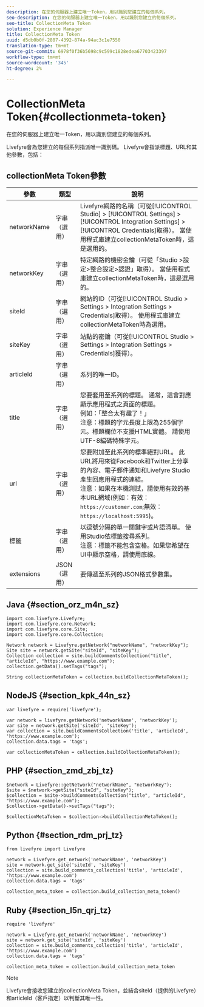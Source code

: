 ```yaml
---
description: 在您的伺服器上建立唯一Token，用以識別您建立的每個系列。
seo-description: 在您的伺服器上建立唯一Token，用以識別您建立的每個系列。
seo-title: CollectionMeta Token
solution: Experience Manager
title: CollectionMeta Token
uuid: d5db0b0f-2807-4392-874a-94ac3c1e7550
translation-type: tm+mt
source-git-commit: 6978f0f36b5698c9c599c1828edea67703423397
workflow-type: tm+mt
source-wordcount: '345'
ht-degree: 2%

---
```



# CollectionMeta Token{#collectionmeta-token}

在您的伺服器上建立唯一Token，用以識別您建立的每個系列。

Livefyre會為您建立的每個系列指派唯一識別碼。 Livefyre會指派標題、URL和其他參數，包括：

## collectionMeta Token參數

| 參數 | 類型 | 說明 |
|--- |--- |--- |
| networkName | 字串（選用） | Livefyre網路的名稱（可從[!UICONTROL Studio] > [!UICONTROL Settings] > [!UICONTROL Integration Settings] > [!UICONTROL Credentials]取得）。 當使用程式庫建立collectionMetaToken時，這是選用的。 |
| networkKey | 字串（選用） | 特定網路的機密金鑰（可從「Studio >設定>整合設定>認證」取得）。 當使用程式庫建立collectionMetaToken時，這是選用的。 |
| siteId | 字串（選用） | 網站的ID（可從[!UICONTROL Studio > Settings > Integration Settings > Credentials]取得）。 使用程式庫建立collectionMetaToken時為選用。 |
| siteKey | 字串（選用） | 站點的密鑰（可從[!UICONTROL Studio > Settings > Integration Settings > Credentials]獲得）。 |
| articleId | 字串（選用） | 系列的唯一ID。 |
| title | 字串（選用） | 您要套用至系列的標題。 通常，這會對應顯示應用程式之頁面的標題。 <br>例如：「整合太有趣了！」<br>注意：標題的字元長度上限為255個字元。標題欄位不支援HTML實體。 請使用UTF-8編碼特殊字元。 |
| url | 字串（選用） | 您要附加至此系列的標準絕對URL。 此URL將用來從Facebook和Twitter上分享的內容、電子郵件通知和Livefyre Studio產生回應用程式的連結。 <br>注意：如果在本機測試，請使用有效的基本URL網域(例如：有效： `https://customer.com`;無效： `https://localhost:5995`)。 |
| 標籤 | 字串（選用） | 以逗號分隔的單一關鍵字或片語清單。 使用Studio依標籤搜尋系列。  </br>注意：標籤不能包含空格。如果您希望在UI中顯示空格，請使用底線。 |
| extensions | JSON（選用） | 要傳遞至系列的JSON格式參數集。 |

## Java {#section_orz_m4n_sz}

```
import com.livefyre.Livefyre; 
import com.livefyre.core.Network; 
import com.livefyre.core.Site; 
import com.livefyre.core.Collection; 
  
Network network = Livefyre.getNetwork("networkName", "networkKey"); 
Site site = network.getSite("siteId", "siteKey"); 
Collection collection = site.buildCommentsCollection("title", "articleId", "https://www.example.com"); 
collection.getData().setTags("tags"); 
  
String collectionMetaToken = collection.buildCollectionMetaToken();
```

## NodeJS {#section_kpk_44n_sz}

```
var livefyre = require('livefyre'); 
  
var network = livefyre.getNetwork('networkName', 'networkKey'); 
var site = network.getSite('siteId', 'siteKey'); 
var collection = site.buildCommentsCollection('title', 'articleId', 'https://www.example.com'); 
collection.data.tags = 'tags'; 
  
var collectionMetaToken = collection.buildCollectionMetaToken(); 
```

## PHP {#section_zmd_zbj_tz}

```
$network = Livefyre::getNetwork("networkName", "networkKey"); 
$site = $network->getSite("siteId", "siteKey"); 
$collection = $site->buildCommentsCollection("title", "articleId", "https://www.example.com"); 
$collection->getData()->setTags("tags"); 
  
$collectionMetaToken = $collection->buildCollectionMetaToken();
```

## Python {#section_rdm_prj_tz}

```
from livefyre import Livefyre 
  
network = Livefyre.get_network('networkName', 'networkKey') 
site = network.get_site('siteId', 'siteKey') 
collection = site.build_comments_collection('title', 'articleId', 'https://www.example.com') 
collection.data.tags = 'tags' 
  
collection_meta_token = collection.build_collection_meta_token()
```

## Ruby {#section_l5n_qrj_tz}

```
require 'livefyre' 
  
network = Livefyre.get_network('networkName', 'networkKey') 
site = network.get_site('siteId', 'siteKey') 
collection = site.build_comments_collection('title', 'articleId', 'https://www.example.com') 
collection.data.tags = 'tags' 
  
collection_meta_token = collection.build_collection_meta_token 
```

>[!NOTE]
>
>Livefyre會接收您建立的collectionMeta Token，並結合siteId（提供的Livefyre）和articleId（客戶指定）以判斷其唯一性。
